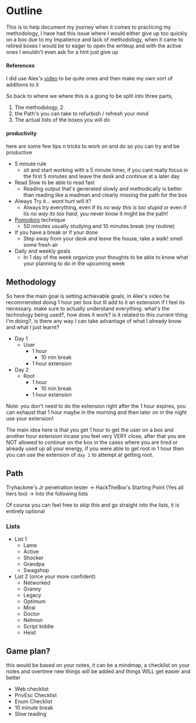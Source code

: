 
# Outline

This is to help document my journey when it comes to practicing my methodology, I have had this issue where I would either give up too quickly on a box due to my Impatience and lack of methodology, when it came to retired boxes I would be to eager to open the writeup and with the active ones I wouldn't even ask for a hint just give up

#### References
I did use Alex's [video](https://www.youtube.com/watch?v=jccqNN1jOgE) to be quite ones and then make my own sort of additions to it 

So back to where we where this is a going to be split into three parts, 
1. The methodology, 2.
2. the Path's you can take to refurbish / refresh your mind
3. The actual lists of the boxes you will do 

#### productivity

here are some few tips n tricks to work on and do so you can try and be productive
- 5 minute rule
	- sit and start working with a 5 minute timer, if you cant really focus in the first 5 minutes and leave the desk and continue at a later day
- Read Slow to be able to read fast
	- Reading output that's generated slowly and methodically is better than reading like a madman and clearly missing the path for the box
- Always Try it... wont hurt will it?
	- Always try everything, even if its *no way this is too stupid* or even if its *no way its too hard*, you never know it might be the path!
- [Pomodoro](https://pomofocus.io/) technique
	- 50 minutes usually studying and 10 minutes break (my routine)
- If you have a break or if your done
	- Step away from your desk and leave the house, take a walk! smell some fresh air
- Daily and weekly goals
	- In 1 day of the week organize your thoughts to be able to know 
	  what your planning to do in the upcoming week
## Methodology

So here the main goal is setting achievable goals, in Alex's video he recommended doing 1 hour per box but Ill add to it an extension if I feel its necessary. make sure to actually understand everything. what's the technology being used?, how does it work? is it related to this current thing I'm doing?, is there any way I can take advantage of what I already know and what I just learnt?

- Day 1
	- User
		- 1 hour
			- 10 min break
		- 1 hour extension
- Day 2
	- Root
		- 1 hour
			- 10 min break
		- 1 hour extension


Note: you don't need to do the extension right after the 1 hour expires, you can exhaust that 1 hour maybe in the morning and then later on in the night use your extension!

The main idea here is that you get 1 hour to get the user on a box and another hour extension incase you feel very VERY close, after that you are NOT allowed to continue on the box in the cases where you are tired or already used up all your energy, if you were able to get root in 1 hour then you can use the extension of `day 1` to attempt at getting root. 
## Path

Tryhackme's Jr penetration tester -> HackTheBox's Starting Point (Yes all tiers too) -> Into the following lists

Of course you can feel free to skip this and go straight into the lists, it is entirely optional

### Lists

- List 1
	- Lame
	- Active
	- Shocker
	- Grandpa
	- Swagshop
- List 2 (once your more confident)
	- Networked
	- Granny
	- Legacy
	- Optimum
	- Mirai
	- Doctor
	- Netmon
	- Script kiddie
	- Heist

## Game plan?

this would be based on your notes, it can be a mindmap, a checklist on your notes and overtime new things will be added and things WILL get easier and better

- Web checklist
- PrivEsc Checklist
- Enum Checklist
- 10 minute break
- Slow reading

